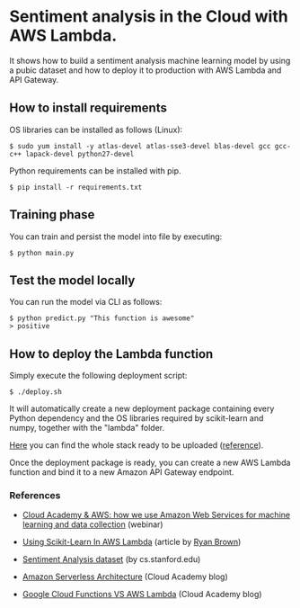 # Sentiment analysis in the Cloud with AWS Lambda.

It shows how to build a sentiment analysis machine learning model by using a pubic dataset and how to deploy it to production with AWS Lambda and API Gateway.

## How to install requirements

OS libraries can be installed as follows (Linux):

    $ sudo yum install -y atlas-devel atlas-sse3-devel blas-devel gcc gcc-c++ lapack-devel python27-devel

Python requirements can be installed with pip.

    $ pip install -r requirements.txt
    
## Training phase

You can train and persist the model into file by executing:

    $ python main.py

## Test the model locally

You can run the model via CLI as follows:

    $ python predict.py "This function is awesome"
    > positive
    
## How to deploy the Lambda function

Simply execute the following deployment script:

    $ ./deploy.sh

It will automatically create a new deployment package containing every Python dependency and the OS libraries required by scikit-learn and numpy, together with the "lambda" folder.

[Here](https://github.com/ryansb/sklearn-build-lambda) you can find the whole stack ready to be uploaded  ([reference](https://serverlesscode.com/post/deploy-scikitlearn-on-lamba/)).

Once the deployment package is ready, you can create a new AWS Lambda function and bind it to a new Amazon API Gateway endpoint.

### References

* [Cloud Academy & AWS: how we use Amazon Web Services for machine learning and data collection](https://cloudacademy.com/webinars/cloud-academy-and-aws-how-we-use-aws-machine-learning-and-data-collection-10/) (webinar)

* [Using Scikit-Learn In AWS Lambda](https://serverlesscode.com/post/deploy-scikitlearn-on-lamba/) (article by [Ryan Brown](https://github.com/ryansb))

* [Sentiment Analysis dataset](http://cs.stanford.edu/people/alecmgo/trainingandtestdata.zip) (by cs.stanford.edu)

* [Amazon Serverless Architecture](http://cloudacademy.com/blog/amazon-serverless-api-gateway-lambda-cloudfront-s3/) (Cloud Academy blog)

* [Google Cloud Functions VS AWS Lambda](http://cloudacademy.com/blog/google-cloud-functions-serverless/) (Cloud Academy blog)
